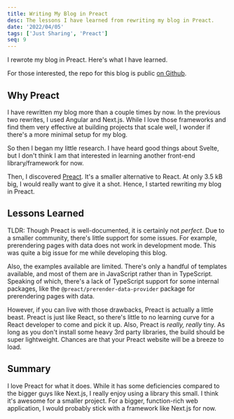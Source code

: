 ```yaml
---
title: Writing My Blog in Preact
desc: The lessons I have learned from rewriting my blog in Preact.
date: '2022/04/05'
tags: ['Just Sharing', 'Preact']
seq: 9
---
```


I rewrote my blog in Preact. Here's what I have learned.

For those interested, the repo for this blog is public [on Github](https://github.com/ctfdavis/preact-blog).

## Why Preact

I have rewritten my blog more than a couple times by now.
In the previous two rewrites, I used Angular and Next.js.
While I love those frameworks and find them very effective at building projects that scale well, I wonder if there's a more minimal setup for my blog.

So then I began my little research. I have heard good things about Svelte, but I don't think I am that interested in learning another front-end library/framework for now.

Then, I discovered [Preact](https://preactjs.com). It's a smaller alternative to React. At only 3.5 kB big, I would really want to give it a shot. Hence, I started rewriting my blog in Preact.

## Lessons Learned

TLDR: Though Preact is well-documented, it is certainly not _perfect_. Due to a smaller community, there's little support for some issues. 
For example, prerendering pages with data does not work in development mode.
This was quite a big issue for me while developing this blog.

Also, the examples available are limited. There's only a handful of templates available, and most of them are in JavaScript rather than in TypeScript.
Speaking of which, there's a lack of TypeScript support for some internal packages, like the `@preact/prerender-data-provider` package for prerendering pages with data.

However, if you can live with those drawbacks, Preact is actually a little beast. Preact is just like React, so there's little to no learning curve for a React developer to come and pick it up.
Also, Preact is _really, really_ tiny. As long as you don't install some heavy 3rd party libraries, the build should be super lightweight. Chances are that your Preact website will be a breeze to load.

## Summary

I love Preact for what it does.
While it has some deficiencies compared to the bigger guys like Next.js, I really enjoy using a library this small. 
I think it's awesome for a smaller project. For a bigger, function-rich web application, I would probably stick with a framework like Next.js for now.